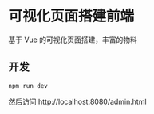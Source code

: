 # 可视化页面搭建前端

基于 Vue 的可视化页面搭建，丰富的物料

## 开发

```
npm run dev
```

然后访问 http://localhost:8080/admin.html
